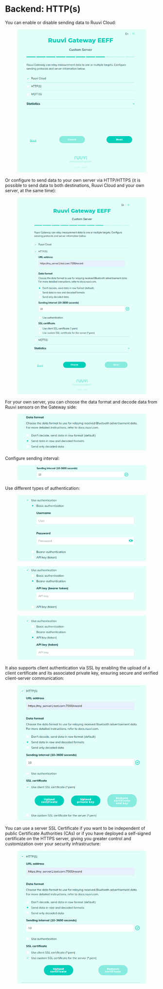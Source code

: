 # Backend: HTTP(s)

You can enable or disable sending data to Ruuvi Cloud:

<figure><img src="../../../.gitbook/assets/Screenshot from 2023-12-13 08-56-59.png" alt=""><figcaption></figcaption></figure>

Or configure to send data to your own server via HTTP/HTTPS (it is possible to send data to both destinations, Ruuvi Cloud and your own server, at the same time):

<figure><img src="../../../.gitbook/assets/Screenshot from 2023-12-19 21-32-09.png" alt=""><figcaption></figcaption></figure>

For your own server, you can choose the data format and decode data from Ruuvi sensors on the Gateway side:

<figure><img src="../../../.gitbook/assets/Screenshot from 2023-12-19 21-32-54.png" alt=""><figcaption></figcaption></figure>

Configure sending interval:

<figure><img src="../../../.gitbook/assets/Screenshot from 2023-12-13 09-02-17.png" alt=""><figcaption></figcaption></figure>

Use different types of authentication:

<figure><img src="../../../.gitbook/assets/Screenshot from 2023-12-19 21-42-05.png" alt=""><figcaption></figcaption></figure>

<figure><img src="../../../.gitbook/assets/Screenshot from 2023-12-19 21-42-40.png" alt=""><figcaption></figcaption></figure>

<figure><img src="../../../.gitbook/assets/Screenshot from 2023-12-19 21-43-10.png" alt=""><figcaption></figcaption></figure>

It also supports client authentication via SSL by enabling the upload of a client certificate and its associated private key, ensuring secure and verified client-server communication:

<figure><img src="../../../.gitbook/assets/Screenshot from 2023-12-19 21-33-50.png" alt=""><figcaption></figcaption></figure>

You can use a server SSL Certificate if you want to be independent of public Certificate Authorities (CAs) or if you have deployed a self-signed certificate on the HTTPS server, giving you greater control and customization over your security infrastructure:

<figure><img src="../../../.gitbook/assets/Screenshot from 2023-12-19 21-34-43.png" alt=""><figcaption></figcaption></figure>
